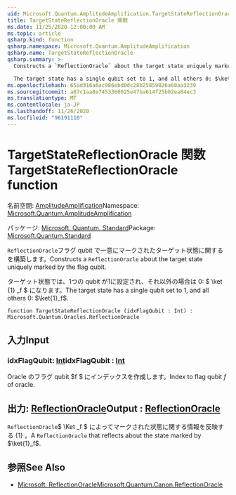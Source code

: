 ```yaml
---
uid: Microsoft.Quantum.AmplitudeAmplification.TargetStateReflectionOracle
title: TargetStateReflectionOracle 関数
ms.date: 11/25/2020 12:00:00 AM
ms.topic: article
qsharp.kind: function
qsharp.namespace: Microsoft.Quantum.AmplitudeAmplification
qsharp.name: TargetStateReflectionOracle
qsharp.summary: >-
  Constructs a `ReflectionOracle` about the target state uniquely marked by the flag qubit.

  The target state has a single qubit set to 1, and all others 0: $\ket{1}_f$.
ms.openlocfilehash: 65ad316a6ac986ebd0dc28b25859026a60aa3239
ms.sourcegitcommit: a87c1aa8e7453360025e47ba614f25b02ea84ec3
ms.translationtype: MT
ms.contentlocale: ja-JP
ms.lasthandoff: 11/26/2020
ms.locfileid: "96191110"
---
```

# <a name="targetstatereflectionoracle-function"></a><span data-ttu-id="f56bb-102">TargetStateReflectionOracle 関数</span><span class="sxs-lookup"><span data-stu-id="f56bb-102">TargetStateReflectionOracle function</span></span>

<span data-ttu-id="f56bb-103">名前空間: [AmplitudeAmplification](xref:Microsoft.Quantum.AmplitudeAmplification)</span><span class="sxs-lookup"><span data-stu-id="f56bb-103">Namespace: [Microsoft.Quantum.AmplitudeAmplification](xref:Microsoft.Quantum.AmplitudeAmplification)</span></span>

<span data-ttu-id="f56bb-104">パッケージ: [Microsoft. Quantum. Standard](https://nuget.org/packages/Microsoft.Quantum.Standard)</span><span class="sxs-lookup"><span data-stu-id="f56bb-104">Package: [Microsoft.Quantum.Standard](https://nuget.org/packages/Microsoft.Quantum.Standard)</span></span>


<span data-ttu-id="f56bb-105">`ReflectionOracle`フラグ qubit で一意にマークされたターゲット状態に関するを構築します。</span><span class="sxs-lookup"><span data-stu-id="f56bb-105">Constructs a `ReflectionOracle` about the target state uniquely marked by the flag qubit.</span></span>

<span data-ttu-id="f56bb-106">ターゲット状態では、1つの qubit が1に設定され、それ以外の場合は 0: $ \ket {1} _f $ になります。</span><span class="sxs-lookup"><span data-stu-id="f56bb-106">The target state has a single qubit set to 1, and all others 0: $\ket{1}_f$.</span></span>

```qsharp
function TargetStateReflectionOracle (idxFlagQubit : Int) : Microsoft.Quantum.Oracles.ReflectionOracle
```


## <a name="input"></a><span data-ttu-id="f56bb-107">入力</span><span class="sxs-lookup"><span data-stu-id="f56bb-107">Input</span></span>

### <a name="idxflagqubit--int"></a><span data-ttu-id="f56bb-108">idxFlagQubit: [Int](xref:microsoft.quantum.lang-ref.int)</span><span class="sxs-lookup"><span data-stu-id="f56bb-108">idxFlagQubit : [Int](xref:microsoft.quantum.lang-ref.int)</span></span>

<span data-ttu-id="f56bb-109">Oracle のフラグ qubit $f $ にインデックスを作成します。</span><span class="sxs-lookup"><span data-stu-id="f56bb-109">Index to flag qubit $f$ of oracle.</span></span>



## <a name="output--reflectionoracle"></a><span data-ttu-id="f56bb-110">出力: [ReflectionOracle](xref:Microsoft.Quantum.Oracles.ReflectionOracle)</span><span class="sxs-lookup"><span data-stu-id="f56bb-110">Output : [ReflectionOracle](xref:Microsoft.Quantum.Oracles.ReflectionOracle)</span></span>

<span data-ttu-id="f56bb-111">`ReflectionOracle`$ \Ket _f $ によってマークされた状態に関する情報を反映する {1} 。</span><span class="sxs-lookup"><span data-stu-id="f56bb-111">A `ReflectionOracle` that reflects about the state marked by $\ket{1}_f$.</span></span>

## <a name="see-also"></a><span data-ttu-id="f56bb-112">参照</span><span class="sxs-lookup"><span data-stu-id="f56bb-112">See Also</span></span>

- [<span data-ttu-id="f56bb-113">Microsoft. ReflectionOracle</span><span class="sxs-lookup"><span data-stu-id="f56bb-113">Microsoft.Quantum.Canon.ReflectionOracle</span></span>](xref:Microsoft.Quantum.Canon.ReflectionOracle)